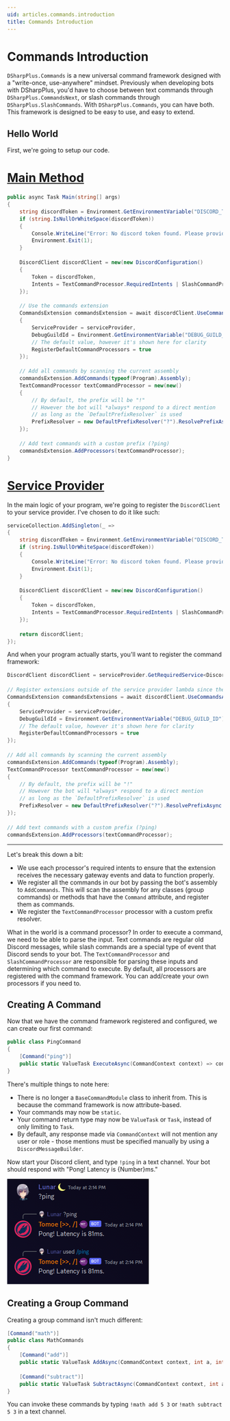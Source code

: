 ```yaml
---
uid: articles.commands.introduction
title: Commands Introduction
---
```


# Commands Introduction
`DSharpPlus.Commands` is a new universal command framework designed with a "write-once, use-anywhere" mindset. Previously when developing bots with DSharpPlus, you'd have to choose between text commands through `DSharpPlus.CommandsNext`, or slash commands through `DSharpPlus.SlashCommands`. With `DSharpPlus.Commands`, you can have both. This framework is designed to be easy to use, and easy to extend.

## Hello World

First, we're going to setup our code.

# [Main Method](#tab/main-method)
```cs
public async Task Main(string[] args)
{
    string discordToken = Environment.GetEnvironmentVariable("DISCORD_TOKEN");
    if (string.IsNullOrWhiteSpace(discordToken))
    {
        Console.WriteLine("Error: No discord token found. Please provide a token via the DISCORD_TOKEN environment variable.");
        Environment.Exit(1);
    }

    DiscordClient discordClient = new(new DiscordConfiguration()
    {
        Token = discordToken,
        Intents = TextCommandProcessor.RequiredIntents | SlashCommandProcessor.RequiredIntents
    });

    // Use the commands extension
    CommandsExtension commandsExtension = await discordClient.UseCommandsAsync(new CommandsConfiguration()
    {
        ServiceProvider = serviceProvider,
        DebugGuildId = Environment.GetEnvironmentVariable("DEBUG_GUILD_ID") ?? 0,
        // The default value, however it's shown here for clarity
        RegisterDefaultCommandProcessors = true
    });

    // Add all commands by scanning the current assembly
    commandsExtension.AddCommands(typeof(Program).Assembly);
    TextCommandProcessor textCommandProcessor = new(new()
    {
        // By default, the prefix will be "!"
        // However the bot will *always* respond to a direct mention
        // as long as the `DefaultPrefixResolver` is used
        PrefixResolver = new DefaultPrefixResolver("?").ResolvePrefixAsync
    });

    // Add text commands with a custom prefix (?ping)
    commandsExtension.AddProcessors(textCommandProcessor);
}
```

# [Service Provider](#tab/service-provider)
In the main logic of your program, we're going to register the `DiscordClient` to your service provider. I've chosen to do it like such:

```cs
serviceCollection.AddSingleton(_ =>
{
    string discordToken = Environment.GetEnvironmentVariable("DISCORD_TOKEN");
    if (string.IsNullOrWhiteSpace(discordToken))
    {
        Console.WriteLine("Error: No discord token found. Please provide a token via the DISCORD_TOKEN environment variable.");
        Environment.Exit(1);
    }

    DiscordClient discordClient = new(new DiscordConfiguration()
    {
        Token = discordToken,
        Intents = TextCommandProcessor.RequiredIntents | SlashCommandProcessor.RequiredIntents
    });

    return discordClient;
});
```

And when your program actually starts, you'll want to register the command framework:

```cs
DiscordClient discordClient = serviceProvider.GetRequiredService<DiscordClient>();

// Register extensions outside of the service provider lambda since these involve asynchronous operations
CommandsExtension commandsExtensions = await discordClient.UseCommandsAsync(new CommandsConfiguration()
{
    ServiceProvider = serviceProvider,
    DebugGuildId = Environment.GetEnvironmentVariable("DEBUG_GUILD_ID") ?? 0,
    // The default value, however it's shown here for clarity
    RegisterDefaultCommandProcessors = true
});

// Add all commands by scanning the current assembly
commandsExtension.AddCommands(typeof(Program).Assembly);
TextCommandProcessor textCommandProcessor = new(new()
{
    // By default, the prefix will be "!"
    // However the bot will *always* respond to a direct mention
    // as long as the `DefaultPrefixResolver` is used
    PrefixResolver = new DefaultPrefixResolver("?").ResolvePrefixAsync
});

// Add text commands with a custom prefix (?ping)
commandsExtension.AddProcessors(textCommandProcessor);

```

---

Let's break this down a bit:
- We use each processor's required intents to ensure that the extension receives the necessary gateway events and data to function properly.
- We register all the commands in our bot by passing the bot's assembly to `AddCommands`. This will scan the assembly for any classes (group commands) or methods that have the `Command` attribute, and register them as commands.
- We register the `TextCommandProcessor` processor with a custom prefix resolver.

What in the world is a command processor? In order to execute a command, we need to be able to parse the input. Text commands are regular old Discord messages, while slash commands are a special type of event that Discord sends to your bot. The `TextCommandProcessor` and `SlashCommandProcessor` are responsible for parsing these inputs and determining which command to execute. By default, all processors are registered with the command framework. You can add/create your own processors if you need to.

## Creating A Command

Now that we have the command framework registered and configured, we can create our first command:

```cs
public class PingCommand
{
    [Command("ping")]
    public static ValueTask ExecuteAsync(CommandContext context) => context.RespondAsync($"Pong! Latency is {context.Client.Ping}ms.");
}
```

There's multiple things to note here:
- There is no longer a `BaseCommandModule` class to inherit from. This is because the command framework is now attribute-based.
- Your commands may now be `static`.
- Your command return type may now be `ValueTask` or `Task`, instead of only limiting to `Task`.
- By default, any response made via `CommandContext` will not mention any user or role - those mentions must be specified manually by using a `DiscordMessageBuilder`.

Now start your Discord client, and type `!ping` in a text channel. Your bot should respond with "Pong! Latency is {Number}ms."

![Ping command demonstration via text commands and slash commands.](../../images/commands_ping_command_demonstration.png)

## Creating a Group Command
Creating a group command isn't much different:

```cs
[Command("math")]
public class MathCommands
{
    [Command("add")]
    public static ValueTask AddAsync(CommandContext context, int a, int b) => context.RespondAsync($"{a} + {b} = {a + b}");

    [Command("subtract")]
    public static ValueTask SubtractAsync(CommandContext context, int a, int b) => context.RespondAsync($"{a} - {b} = {a - b}");
}
```

You can invoke these commands by typing `!math add 5 3` or `!math subtract 5 3` in a text channel.

